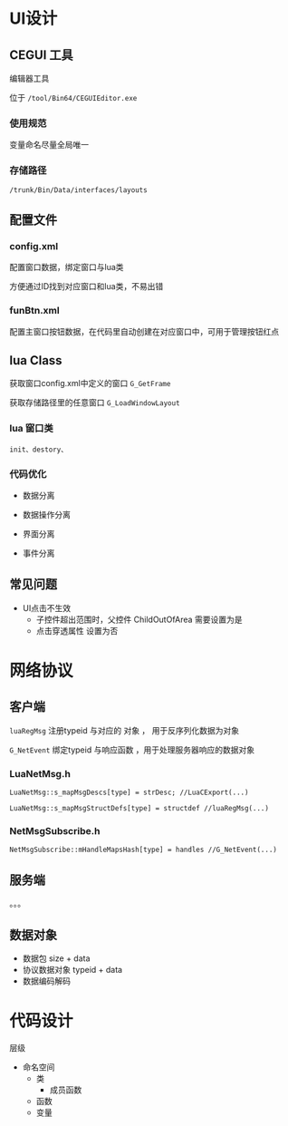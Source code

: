 # UI设计

## CEGUI 工具

编辑器工具

位于 `/tool/Bin64/CEGUIEditor.exe`

### 使用规范

变量命名尽量全局唯一

### 存储路径

`/trunk/Bin/Data/interfaces/layouts`

## 配置文件

### config.xml

配置窗口数据，绑定窗口与lua类

方便通过ID找到对应窗口和lua类，不易出错

### funBtn.xml

配置主窗口按钮数据，在代码里自动创建在对应窗口中，可用于管理按钮红点

## lua Class

获取窗口config.xml中定义的窗口 `G_GetFrame`

获取存储路径里的任意窗口 `G_LoadWindowLayout`

### lua 窗口类

`init、destory、`

### 代码优化

- 数据分离

- 数据操作分离

- 界面分离

- 事件分离

## 常见问题

- UI点击不生效
  - 子控件超出范围时，父控件 ChildOutOfArea 需要设置为是
  - 点击穿透属性 设置为否

# 网络协议

## 客户端

`luaRegMsg`  注册typeid 与对应的 对象 ， 用于反序列化数据为对象

`G_NetEvent` 绑定typeid 与响应函数 ，用于处理服务器响应的数据对象

### LuaNetMsg.h

`LuaNetMsg::s_mapMsgDescs[type] = strDesc; //LuaCExport(...)`

`LuaNetMsg::s_mapMsgStructDefs[type] = structdef //luaRegMsg(...)`

### NetMsgSubscribe.h

`NetMsgSubscribe::mHandleMapsHash[type] = handles //G_NetEvent(...)`

## 服务端

。。。

## 数据对象

- 数据包 size + data
- 协议数据对象 typeid + data
- 数据编码解码

# 代码设计

层级

- 命名空间
  - 类
    - 成员函数
  - 函数
  - 变量









